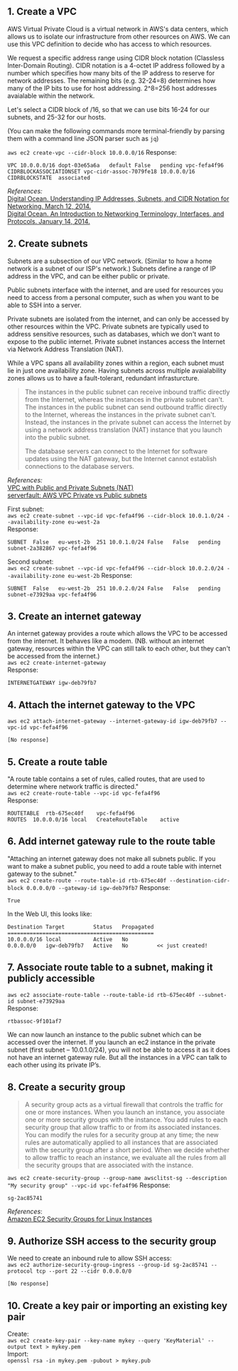 ## 1.  Create a VPC
AWS Virtual Private Cloud is a virtual network in AWS's data centers, which allows us to isolate our infrastructure from other resources on AWS. We can use this VPC definition to decide who has access to which resources.

We request a specific address range using CIDR block notation (Classless Inter-Domain Routing). CIDR notation is a 4-octet IP address followed by a number which specifies how many bits of the IP address to reserve for network addresses. The remaining bits (e.g. 32-24=8) determines how many of the IP bits to use for host addressing. 2^8=256 host addresses avaialable within the network.

Let's select a CIDR block of /16, so that we can use bits 16-24 for our subnets, and 25-32 for our hosts.

(You can make the following commands more terminal-friendly by parsing them with a command line JSON parser such as `jq`)

`aws ec2 create-vpc --cidr-block 10.0.0.0/16`
Response:  
```
VPC	10.0.0.0/16	dopt-03e65a6a	default	False	pending	vpc-fefa4f96
CIDRBLOCKASSOCIATIONSET	vpc-cidr-assoc-7079fe18	10.0.0.0/16
CIDRBLOCKSTATE	associated
```

_References:_  
[Digital Ocean. Understanding IP Addresses, Subnets, and CIDR Notation for Networking. March 12, 2014.](https://www.digitalocean.com/community/tutorials/understanding-ip-addresses-subnets-and-cidr-notation-for-networking)  
[Digital Ocean. An Introduction to Networking Terminology, Interfaces, and Protocols. January 14, 2014.](https://www.digitalocean.com/community/tutorials/an-introduction-to-networking-terminology-interfaces-and-protocols)

## 2. Create subnets
Subnets are a subsection of our VPC network. (Similar to how a home network is a subnet of our ISP's network.) Subnets define a range of IP address in the VPC, and can be either public or private.

Public subnets interface with the internet, and are used for resources you need to access from a personal computer, such as when you want to be able to SSH into a server.

Private subnets are isolated from the internet, and can only be accessed by other resources within the VPC. Private subnets are typically used to address sensitive resources, such as databases, which we don't want to expose to the public internet. Private subnet instances access the Internet via Network Address Translation (NAT).

While a VPC spans all availability zones within a region, each subnet must lie in just one availability zone. Having subnets across multiple avaialability zones allows us to have a fault-tolerant, redundant infrasturcture.

> The instances in the public subnet can receive inbound traffic directly from the Internet, whereas the instances in the private subnet can't. The instances in the public subnet can send outbound traffic directly to the Internet, whereas the instances in the private subnet can't. Instead, the instances in the private subnet can access the Internet by using a network address translation (NAT) instance that you launch into the public subnet.
>
> The database servers can connect to the Internet for software updates using the NAT gateway, but the Internet cannot establish connections to the database servers. 

_References:_  
[VPC with Public and Private Subnets (NAT)](https://docs.aws.amazon.com/AmazonVPC/latest/UserGuide/VPC_Scenario2.html)  
[serverfault: AWS VPC Private vs Public subnets](https://serverfault.com/questions/696306/aws-vpc-private-vs-public-subnets)

First subnet:  
`aws ec2 create-subnet --vpc-id vpc-fefa4f96 --cidr-block 10.0.1.0/24 --availability-zone eu-west-2a`  
Response:  
```
SUBNET	False	eu-west-2b	251	10.0.1.0/24	False	False	pending	subnet-2a382867	vpc-fefa4f96
```

Second subnet:  
`aws ec2 create-subnet --vpc-id vpc-fefa4f96 --cidr-block 10.0.2.0/24 --availability-zone eu-west-2b`
Response:  
```
SUBNET	False	eu-west-2b	251	10.0.2.0/24	False	False	pending	subnet-e73929aa	vpc-fefa4f96
```

## 3. Create an internet gateway
An internet gateway provides a route which allows the VPC to be accessed from the internet. It behaves like a modem. (NB. without an internet gateway, resources within the VPC can still talk to each other, but they can't be accessed from the internet.)  
`aws ec2 create-internet-gateway`  
Response:  
```
INTERNETGATEWAY	igw-deb79fb7
```


## 4. Attach the internet gateway to the VPC
`aws ec2 attach-internet-gateway --internet-gateway-id igw-deb79fb7 --vpc-id vpc-fefa4f96`
```
[No response]
```

## 5. Create a route table
"A route table contains a set of rules, called routes, that are used to determine where network traffic is directed."  
`aws ec2 create-route-table --vpc-id vpc-fefa4f96`  
Response:  
```
ROUTETABLE	rtb-675ec40f	vpc-fefa4f96
ROUTES	10.0.0.0/16	local	CreateRouteTable	active
```

## 6. Add internet gateway rule to the route table
"Attaching an internet gateway does not make all subnets public.  If you want to make a subnet public, you need to add a route table with internet gateway to the subnet."  
`aws ec2 create-route --route-table-id rtb-675ec40f --destination-cidr-block 0.0.0.0/0 --gateway-id igw-deb79fb7`
Response:  
```
True
```
In the Web UI, this looks like:
```
Destination Target         Status   Propagated
==============================================
10.0.0.0/16 local          Active	No
0.0.0.0/0   igw-deb79fb7   Active	No         << just created!
```

## 7. Associate route table to a subnet, making it publicly accessible
`aws ec2 associate-route-table --route-table-id rtb-675ec40f --subnet-id subnet-e73929aa`  
Response:  
```
rtbassoc-9f101af7
```
We can now launch an instance to the public subnet which can be accessed over the internet. If you launch an ec2 instance in the private subnet (first subnet – 10.0.1.0/24), you will not be able to access it as it does not have an internet gateway rule. But all the instances in a VPC can talk to each other using its private IP’s.


## 8. Create a security group
> A security group acts as a virtual firewall that controls the traffic for one or more instances. When you launch an instance, you associate one or more security groups with the instance. You add rules to each security group that allow traffic to or from its associated instances. You can modify the rules for a security group at any time; the new rules are automatically applied to all instances that are associated with the security group after a short period. When we decide whether to allow traffic to reach an instance, we evaluate all the rules from all the security groups that are associated with the instance.  
 
`aws ec2 create-security-group --group-name awsclitst-sg --description "My security group" --vpc-id vpc-fefa4f96`
Response:  
```
sg-2ac85741
```
_References_:  
[Amazon EC2 Security Groups for Linux Instances ](https://docs.aws.amazon.com/AWSEC2/latest/UserGuide/using-network-security.html)

## 9. Authorize SSH access to the security group
We need to create an inbound rule to allow SSH access:  
`aws ec2 authorize-security-group-ingress --group-id sg-2ac85741 --protocol tcp --port 22 --cidr 0.0.0.0/0`
```
[No response]
```

## 10. Create a key pair or importing an existing key pair
Create:  
`aws ec2 create-key-pair --key-name mykey --query 'KeyMaterial' --output text > mykey.pem`  
Import:  
`openssl rsa -in mykey.pem -pubout > mykey.pub`

